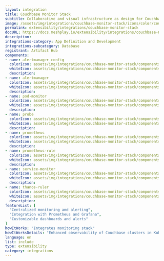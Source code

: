 ```yaml
---
layout: integration
title: Couchbase Monitor Stack
subtitle: Collaborative and visual infrastructure as design for Couchbase Monitor Stack
image: /assets/img/integrations/couchbase-monitor-stack/icons/color/couchbase-monitor-stack-color.svg
permalink: extensibility/integrations/couchbase-monitor-stack
docURL: https://docs.meshplay.io/extensibility/integrations/couchbase-monitor-stack
description: 
integrations-category: App Definition and Development
integrations-subcategory: Database
registrant: Artifact Hub
components: 
- name: alertmanager-config
  colorIcon: assets/img/integrations/couchbase-monitor-stack/components/alertmanager-config/icons/color/alertmanager-config-color.svg
  whiteIcon: assets/img/integrations/couchbase-monitor-stack/components/alertmanager-config/icons/white/alertmanager-config-white.svg
  description: 
- name: alertmanager
  colorIcon: assets/img/integrations/couchbase-monitor-stack/components/alertmanager/icons/color/alertmanager-color.svg
  whiteIcon: assets/img/integrations/couchbase-monitor-stack/components/alertmanager/icons/white/alertmanager-white.svg
  description: 
- name: pod-monitor
  colorIcon: assets/img/integrations/couchbase-monitor-stack/components/pod-monitor/icons/color/pod-monitor-color.svg
  whiteIcon: assets/img/integrations/couchbase-monitor-stack/components/pod-monitor/icons/white/pod-monitor-white.svg
  description: 
- name: probe
  colorIcon: assets/img/integrations/couchbase-monitor-stack/components/probe/icons/color/probe-color.svg
  whiteIcon: assets/img/integrations/couchbase-monitor-stack/components/probe/icons/white/probe-white.svg
  description: 
- name: prometheus
  colorIcon: assets/img/integrations/couchbase-monitor-stack/components/prometheus/icons/color/prometheus-color.svg
  whiteIcon: assets/img/integrations/couchbase-monitor-stack/components/prometheus/icons/white/prometheus-white.svg
  description: 
- name: prometheus-rule
  colorIcon: assets/img/integrations/couchbase-monitor-stack/components/prometheus-rule/icons/color/prometheus-rule-color.svg
  whiteIcon: assets/img/integrations/couchbase-monitor-stack/components/prometheus-rule/icons/white/prometheus-rule-white.svg
  description: 
- name: service-monitor
  colorIcon: assets/img/integrations/couchbase-monitor-stack/components/service-monitor/icons/color/service-monitor-color.svg
  whiteIcon: assets/img/integrations/couchbase-monitor-stack/components/service-monitor/icons/white/service-monitor-white.svg
  description: 
- name: thanos-ruler
  colorIcon: assets/img/integrations/couchbase-monitor-stack/components/thanos-ruler/icons/color/thanos-ruler-color.svg
  whiteIcon: assets/img/integrations/couchbase-monitor-stack/components/thanos-ruler/icons/white/thanos-ruler-white.svg
  description: 
featureList: [
  "Centralized monitoring and alerting",
  "Integration with Prometheus and Grafana",
  "Customizable dashboards and alerts"
]
howItWorks: "Integrates monitoring stack"
howItWorksDetails: "Enhanced observability of Couchbase clusters in Kubernetes"
language: en
list: include
type: extensibility
category: integrations
---
```

